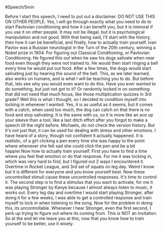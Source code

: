 #Speech/5min 

Before I start this speech, I need to put out a disclaimer. DO NOT USE THIS ON OTHER PEOPLE. Yes, I will go through exactly what you need to do to start Pavlovian conditioning and how it can benefit you, but it is immoral if you use it on other people. It may not be illegal, but it is psychological manipulation and not good. With that being said, I’ll start with the history, then how it can be beneficial, and finally, how to actually train yourself. Ivan Pavlov was a Russian neurologist in the Turn of the 20th century, winning a Nobel prize in 1904. For figuring out Classical Conditioning, or Pavlovian Conditioning. He figured this out when he saw his dogs salivate when near food even though they were not trained to. He would then start ringing a bell every time he would put out food. After a few times, the dogs would start salivating just by hearing the sound of the bell. This, as we later learned, also works on humans, and is what I will be teaching you to do. But before that, lets see why you would even want to do this. Have you ever wanted to do something, but just not got to it? Or randomly locked in on something that did not need that much focus, like those multiplication quizzes in 3rd grade? Well this is what I thought, so I decided to condition myself into locking in whenever I wanted. Yes, it is as useful as it seems, but it comes with a catch, when used too much, the dog can catch on that there is no food and stop salivating. It is the same with us, so it is more like an ace up your sleeve than a tool, like a last ditch effort after you forgot to make a speech till the night before. Michaels, do not check the version history. But it's not just that, it can be used for dealing with stress and other emotions. I have heard of a story, though not confident it actually happened. It is realistic, of a girl clicking a pen every time she was happy to the point where whenever she felt sad she could click the pen and be a bit happier.Now how to actually train yourself. First you have to find a time where you feel that emotion or do that response. For me it was locking in, which was very hard to find, but I figured out 2 ways I encountered it. Overtime in Rocket League, and 3rd set of squats on leg day. Weird I know but it is different for everyone and you know yourself best. Now these uncontrolled stimuli cause these uncontrolled responses. It's time to control it. The second step is to find a stimulus that you want to activate, for me it was playing Stronger by Kanye because I almost always listen to music, it works out. Every leg day and overtime I would start playing Stronger, after doing it for a few weeks, I was able to get a controlled response and train myself to lock in when listening to the song.  Now for the problem in doing this, its uncontrollable. Whenever I hear Stronger, even the first second, I perk up trying to figure out where its coming from. This is NOT an invitation. So at the end let me leave you at this, now that you know how to train yourself to be better, use it wisely.
